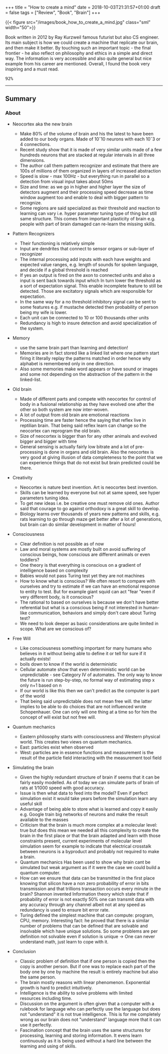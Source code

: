 +++
title = "How to create a mind"
date = 2018-10-03T21:31:57+01:00
draft = false
tags = ["Review", "Book", "Brain"]
+++

{{< figure src="/images/book_how_to_create_a_mind.jpg"  class="sml" width="50">}}

Book written in 2012  by Ray Kurzweil famous futurist but also CS engineer.
Its main subject is how we could create a machine that replicate our brain, and then make it better. By touching such an important topic - the final frontier - he also reflect on philosophy and ethics in a simple and direct way. The information is very accessible and also quite general but nice example from his career are mentioned.  Overall, I found the book very inspiring and a must read.


<kbd>92%</kbd>

<!--more-->

***

## Summary

### About

* Neocortex aka the new brain
	* Make 80% of the volume of brain and his the latest to have been added to our body organs. Made of 10ˆ10 neurons with each 10ˆ3 or 4 connections.
	* Recent study show that it is made of very similar units made of a few hundreds neurons that are stacked at regular intervals in all three dimensions.
	* The author call them pattern recognizer and estimate that there are 100s of millions of them organized in layers of increased abstraction
	* Speed is slow - max 100Hz -  but everything run in parallel so a detection from visual input takes about 50ms
	* Size and time: as we go in higher and higher layer the size of detectors augment and their processing speed decrease as time window augment too and enable to deal with bigger pattern to recognize.
	* Some regions are said specialized as their threshold and reaction to learning can vary i.e. hyper parameter tuning type of thing but still same structure. This comes from important plasticity of brain e.g. people with part of brain damaged can re-learn the missing skills.

* Pattern Recognizers
	* Their functioning is relatively simple
	* Input are dendrites that connect to sensor organs or sub-layer of recognizer
	* The internal processing add inputs with each have weights and expected value ranges, e.g. length of sounds for spoken language, and decide if a global threshold is reached
	* If yes an output is fired on the axon to connected units and also a input is sent back towards input which In turn lower the threshold as a sort of expectation signal. This enable incomplete feature to still be detected. Those are excitatory signals which are responsible for expectation.
	* In the same way for a no threshold inhibitory signal can be sent to some features e.g. if mustache detected then probability of person being my wife is lower.
	* Each  unit can be connected to 10 or 100 thousands other units
	* Redundancy is high to insure detection and avoid specialization of the system.

* Memory
	*  use the same brain part than learning and detection! 
	* Memories are in fact stored like a linked list where one pattern start firing it literally replay the patterns matched in order hence why alphabet is remembered only in one direction.
	* Also some memories make word appears or have sound or images and some not depending on the abstraction of the pattern in the linked-list.

* Old brain
	* Made of different parts and compete with neocortex for control of body in a fusional relationship as they have evolved one after the other so both system are now inter-woven.
	* A lot of output from old brain are emotional reactions
	* Processing time are faster hence the saying that reflex live in reptilian brain. That being said reflex learn can change so the neocortex can reprogram the old brain.
	* Size of neocortex is bigger than for any other animals and evolved bigger and bigger with time
	* General sensing is actually fairly low bitrate and a lot of pre-processing is done in organs and old brain. Also the neocortex is very good at giving illusion of data completeness to the point that we can experience things that do not exist but brain predicted could be there.
		
* Creativity
	* Neocortex is nature best invention. Art is neocortex best invention.
	* Skills can be learned by everyone but not at same speed, see hyper parameters tuning idea.
	* To get new ideas i.e. be creative one must remove old ones. Author said that courage to go against orthodoxy is a great skill to develop.
	* Biology learns over thousands of years new patterns and skills, e.g. rats learning to go through maze get better after a lot of generations, but brain can do similar development in matter of hours!
		
* Consciousness
	* Clear definition is not possible as of now
	* Law and moral systems are mostly built on avoid suffering of conscious beings, how conscious are different animals or even toddlers?
	* One theory is that everything is conscious on a gradient of intelligence based on complexity
	* Babies would not pass Turing test yet they are not machines
	* How to know what is conscious? We often resort to compare with ourselves and try to estimate if we can have an emotional response to entity to test. But for example giant squid can act "fear "even if very different body, is it conscious?
	* The rational to based on ourselves is because we don't have better referential but what is a conscious being if not interested in human-like communication, behaviors and simply don't care about Turing test?
	* We need to look deeper as basic considerations are quite limited in scope. What are we conscious of?
		
* Free Will
	* Like consciousness something important for many humans who believes in it without being able to define it or tell for sure if it actually exists!
	* boils down to know if the world is deterministic
	* Cellular automate show that even deterministic world can be unpredictable - see Category IV of automates. The only way to know the future is run step-by-step, no formal way of estimating step x only n+1 based on n
	* If our world is like this then we can't predict as the computer is part of the world
	* That being said unpredictable does not mean free will. the latter implies to be able to do choices that are not influenced wrote Schopenhauer. One can only will one thing at a time so for him the concept of will exist but not free will.
			
* Quantum mechanics
	* Eastern philosophy starts with consciousness and Western physical world. This creates two views on quantum mechanics.
	* East: particles exist when observed
	* West: particles are in essence functions and measurement is the result of the particle field interacting with the measurement tool field
		
* Simulating the brain
	* Given the highly redundant structure of brain if seems that it can be fairly easily modelled. As of today we can simulate parts of brain of rats at 1/1000 speed with good accuracy.
	* Issue is then what data to feed into the model? Even if perfect simulation exist it would take years before the simulation learn any useful skill
	* Advantage of being able to store what is learned and copy it easily e.g. Google train big networks of neurons and make the result available to the masses
	* Criticism that the brain is much more complex at a molecular level: true but does this mean we needed all this complexity to create the brain in the first place or that the brain adapted and learn with those constraints present, current experiments of molecular level simulation seem for example to indicate that electrical crosstalk between neurons is a byproduct and probably not required to make a brain.
	* Quantum mechanics Has been used to show why brain cant be simulated but weak argument as if it were the case we could build a quantum computer.
	* How can we ensure that data can be transmitted in the first place knowing that silicon have a non zero probability of error in bits transmission and that trillions transaction occurs every minute in the brain? Shannon invented Information theory which state that if probability of error is not exactly 50% one can transmit data with any accuracy through any channel albeit not at any speed as redundancy is used to ensure bit error rate.
	* Turing defined the simplest machine that can compute: program, CPU, memory. Interesting fact: he proved that there is a similar number of problems that can be defined that are solvable and insolvable which have unique solutions. So some problems are per definition not solvable even if solution is unique -> One can never understand math, just learn to cope with it.
		
* Conclusion
	* Classic problem of definition that if one person is copied then the copy is another person. But if one was to replace each part of the body one by one by machine the result is entirely machine but also the same person.
	* The brain mostly reasons with linear phenomenon. Exponential growth is hard to predict intuitively.
	* Intelligence is the ability to solve problems with limited resources including time.
	* Discussion on the argument is often given that a computer with a rulebook for language who can perfectly use the language but does not "understand" it is not true intelligence. This is for me completely wrong as our brain does not "understand" language more that it can use it perfectly.
	* Fascination concept that the brain uses the same structures for processing, learning and storing information. It evens learn continuously as it is being used without a hard line between the learning and using of skills.